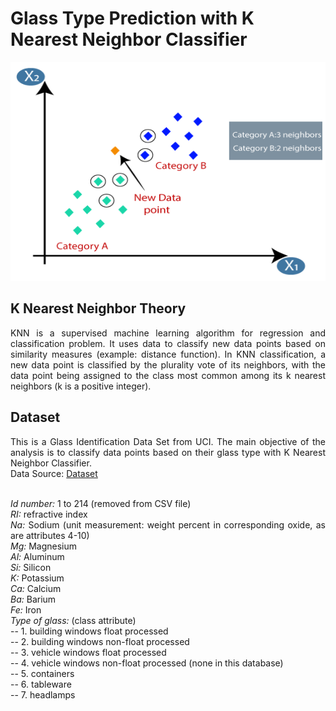 # Glass Type Prediction with K Nearest Neighbor Classifier

<img src="/image.png" width="1000" height="350" />
<div align="justify">

## K Nearest Neighbor Theory
KNN is a supervised machine learning algorithm for regression and classification problem. It uses data to classify new data points based on similarity measures (example: distance function). In KNN classification, a new data point is classified by the plurality vote of its neighbors, with the data point being assigned to the class most common among its k nearest neighbors (k is a positive integer). 

## Dataset
This is a Glass Identification Data Set from UCI. The main objective of the analysis is to classify data points based on their glass type with K Nearest Neighbor Classifier.<br />
Data Source: [Dataset](https://archive.ics.uci.edu/ml/datasets/Glass+Identification)<br /><br />

*Id number:* 1 to 214 (removed from CSV file)<br />
*RI:* refractive index<br />
*Na:* Sodium (unit measurement: weight percent in corresponding oxide, as are attributes 4-10)<br />
*Mg:* Magnesium<br />
*Al:* Aluminum<br />
*Si:* Silicon<br />
*K:* Potassium<br />
*Ca:* Calcium<br />
*Ba:* Barium<br />
*Fe:* Iron<br />
*Type of glass:* (class attribute)<br />
-- 1. building windows float processed <br />
-- 2. building windows non-float processed<br />
-- 3. vehicle windows float processed<br />
-- 4. vehicle windows non-float processed (none in this database)<br />
-- 5. containers<br />
-- 6. tableware<br />
-- 7. headlamps<br />

</div>
